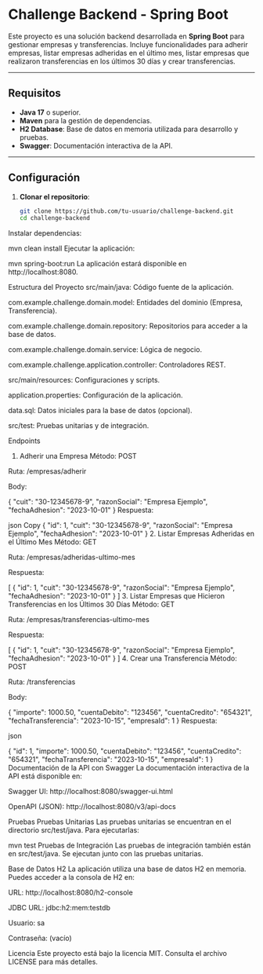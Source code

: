 # Challenge Backend - Spring Boot

Este proyecto es una solución backend desarrollada en **Spring Boot** para gestionar empresas y transferencias. Incluye funcionalidades para adherir empresas, listar empresas adheridas en el último mes, listar empresas que realizaron transferencias en los últimos 30 días y crear transferencias.

---

## Requisitos

- **Java 17** o superior.
- **Maven** para la gestión de dependencias.
- **H2 Database**: Base de datos en memoria utilizada para desarrollo y pruebas.
- **Swagger**: Documentación interactiva de la API.

---

## Configuración

1. **Clonar el repositorio**:
   ```bash
   git clone https://github.com/tu-usuario/challenge-backend.git
   cd challenge-backend
Instalar dependencias:


mvn clean install
Ejecutar la aplicación:

mvn spring-boot:run
La aplicación estará disponible en http://localhost:8080.

Estructura del Proyecto
src/main/java: Código fuente de la aplicación.

com.example.challenge.domain.model: Entidades del dominio (Empresa, Transferencia).

com.example.challenge.domain.repository: Repositorios para acceder a la base de datos.

com.example.challenge.domain.service: Lógica de negocio.

com.example.challenge.application.controller: Controladores REST.

src/main/resources: Configuraciones y scripts.

application.properties: Configuración de la aplicación.

data.sql: Datos iniciales para la base de datos (opcional).

src/test: Pruebas unitarias y de integración.

Endpoints
1. Adherir una Empresa
Método: POST

Ruta: /empresas/adherir

Body:


{
  "cuit": "30-12345678-9",
  "razonSocial": "Empresa Ejemplo",
  "fechaAdhesion": "2023-10-01"
}
Respuesta:

json
Copy
{
  "id": 1,
  "cuit": "30-12345678-9",
  "razonSocial": "Empresa Ejemplo",
  "fechaAdhesion": "2023-10-01"
}
2. Listar Empresas Adheridas en el Último Mes
Método: GET

Ruta: /empresas/adheridas-ultimo-mes

Respuesta:


[
  {
    "id": 1,
    "cuit": "30-12345678-9",
    "razonSocial": "Empresa Ejemplo",
    "fechaAdhesion": "2023-10-01"
  }
]
3. Listar Empresas que Hicieron Transferencias en los Últimos 30 Días
Método: GET

Ruta: /empresas/transferencias-ultimo-mes

Respuesta:



[
  {
    "id": 1,
    "cuit": "30-12345678-9",
    "razonSocial": "Empresa Ejemplo",
    "fechaAdhesion": "2023-10-01"
  }
]
4. Crear una Transferencia
Método: POST

Ruta: /transferencias

Body:


{
  "importe": 1000.50,
  "cuentaDebito": "123456",
  "cuentaCredito": "654321",
  "fechaTransferencia": "2023-10-15",
  "empresaId": 1
}
Respuesta:

json

{
  "id": 1,
  "importe": 1000.50,
  "cuentaDebito": "123456",
  "cuentaCredito": "654321",
  "fechaTransferencia": "2023-10-15",
  "empresaId": 1
}
Documentación de la API con Swagger
La documentación interactiva de la API está disponible en:

Swagger UI: http://localhost:8080/swagger-ui.html

OpenAPI (JSON): http://localhost:8080/v3/api-docs

Pruebas
Pruebas Unitarias
Las pruebas unitarias se encuentran en el directorio src/test/java. Para ejecutarlas:


mvn test
Pruebas de Integración
Las pruebas de integración también están en src/test/java. Se ejecutan junto con las pruebas unitarias.

Base de Datos H2
La aplicación utiliza una base de datos H2 en memoria. Puedes acceder a la consola de H2 en:

URL: http://localhost:8080/h2-console

JDBC URL: jdbc:h2:mem:testdb

Usuario: sa

Contraseña: (vacío)

Licencia
Este proyecto está bajo la licencia MIT. Consulta el archivo LICENSE para más detalles.

